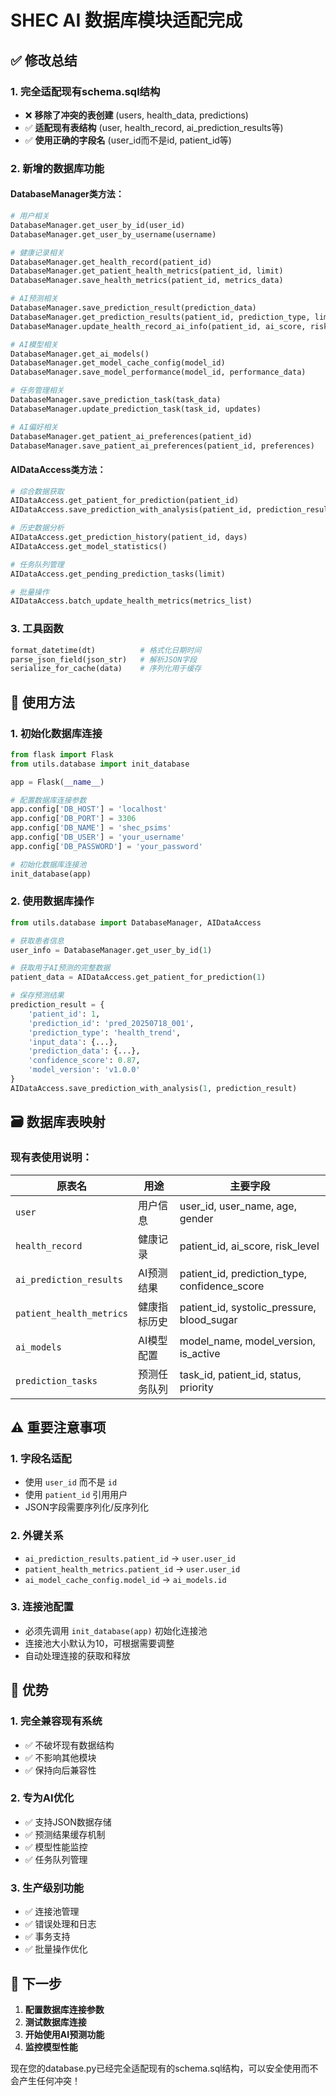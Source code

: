 # SHEC AI 数据库模块适配完成

## ✅ 修改总结

### 1. **完全适配现有schema.sql结构**
- ❌ **移除了冲突的表创建** (users, health_data, predictions)
- ✅ **适配现有表结构** (user, health_record, ai_prediction_results等)
- ✅ **使用正确的字段名** (user_id而不是id, patient_id等)

### 2. **新增的数据库功能**

#### DatabaseManager类方法：
```python
# 用户相关
DatabaseManager.get_user_by_id(user_id)
DatabaseManager.get_user_by_username(username)

# 健康记录相关
DatabaseManager.get_health_record(patient_id)
DatabaseManager.get_patient_health_metrics(patient_id, limit)
DatabaseManager.save_health_metrics(patient_id, metrics_data)

# AI预测相关
DatabaseManager.save_prediction_result(prediction_data)
DatabaseManager.get_prediction_results(patient_id, prediction_type, limit)
DatabaseManager.update_health_record_ai_info(patient_id, ai_score, risk_level)

# AI模型相关
DatabaseManager.get_ai_models()
DatabaseManager.get_model_cache_config(model_id)
DatabaseManager.save_model_performance(model_id, performance_data)

# 任务管理相关
DatabaseManager.save_prediction_task(task_data)
DatabaseManager.update_prediction_task(task_id, updates)

# AI偏好相关
DatabaseManager.get_patient_ai_preferences(patient_id)
DatabaseManager.save_patient_ai_preferences(patient_id, preferences)
```

#### AIDataAccess类方法：
```python
# 综合数据获取
AIDataAccess.get_patient_for_prediction(patient_id)
AIDataAccess.save_prediction_with_analysis(patient_id, prediction_result)

# 历史数据分析
AIDataAccess.get_prediction_history(patient_id, days)
AIDataAccess.get_model_statistics()

# 任务队列管理
AIDataAccess.get_pending_prediction_tasks(limit)

# 批量操作
AIDataAccess.batch_update_health_metrics(metrics_list)
```

### 3. **工具函数**
```python
format_datetime(dt)          # 格式化日期时间
parse_json_field(json_str)   # 解析JSON字段
serialize_for_cache(data)    # 序列化用于缓存
```

## 🔧 使用方法

### 1. 初始化数据库连接
```python
from flask import Flask
from utils.database import init_database

app = Flask(__name__)

# 配置数据库连接参数
app.config['DB_HOST'] = 'localhost'
app.config['DB_PORT'] = 3306
app.config['DB_NAME'] = 'shec_psims'
app.config['DB_USER'] = 'your_username'
app.config['DB_PASSWORD'] = 'your_password'

# 初始化数据库连接池
init_database(app)
```

### 2. 使用数据库操作
```python
from utils.database import DatabaseManager, AIDataAccess

# 获取患者信息
user_info = DatabaseManager.get_user_by_id(1)

# 获取用于AI预测的完整数据
patient_data = AIDataAccess.get_patient_for_prediction(1)

# 保存预测结果
prediction_result = {
    'patient_id': 1,
    'prediction_id': 'pred_20250718_001',
    'prediction_type': 'health_trend',
    'input_data': {...},
    'prediction_data': {...},
    'confidence_score': 0.87,
    'model_version': 'v1.0.0'
}
AIDataAccess.save_prediction_with_analysis(1, prediction_result)
```

## 🗃️ 数据库表映射

### 现有表使用说明：
| 原表名 | 用途 | 主要字段 |
|--------|------|----------|
| `user` | 用户信息 | user_id, user_name, age, gender |
| `health_record` | 健康记录 | patient_id, ai_score, risk_level |
| `ai_prediction_results` | AI预测结果 | patient_id, prediction_type, confidence_score |
| `patient_health_metrics` | 健康指标历史 | patient_id, systolic_pressure, blood_sugar |
| `ai_models` | AI模型配置 | model_name, model_version, is_active |
| `prediction_tasks` | 预测任务队列 | task_id, patient_id, status, priority |

## ⚠️ 重要注意事项

### 1. **字段名适配**
- 使用 `user_id` 而不是 `id`
- 使用 `patient_id` 引用用户
- JSON字段需要序列化/反序列化

### 2. **外键关系**
- `ai_prediction_results.patient_id` → `user.user_id`
- `patient_health_metrics.patient_id` → `user.user_id`
- `ai_model_cache_config.model_id` → `ai_models.id`

### 3. **连接池配置**
- 必须先调用 `init_database(app)` 初始化连接池
- 连接池大小默认为10，可根据需要调整
- 自动处理连接的获取和释放

## 🚀 优势

### 1. **完全兼容现有系统**
- ✅ 不破坏现有数据结构
- ✅ 不影响其他模块
- ✅ 保持向后兼容性

### 2. **专为AI优化**
- ✅ 支持JSON数据存储
- ✅ 预测结果缓存机制
- ✅ 模型性能监控
- ✅ 任务队列管理

### 3. **生产级别功能**
- ✅ 连接池管理
- ✅ 错误处理和日志
- ✅ 事务支持
- ✅ 批量操作优化

## 📝 下一步

1. **配置数据库连接参数**
2. **测试数据库连接**
3. **开始使用AI预测功能**
4. **监控模型性能**

现在您的database.py已经完全适配现有的schema.sql结构，可以安全使用而不会产生任何冲突！
